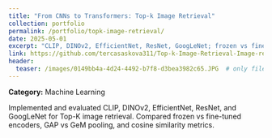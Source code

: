 ```yaml
---
title: "From CNNs to Transformers: Top-k Image Retrieval"
collection: portfolio
permalink: /portfolio/topk-image-retrieval/
date: 2025-05-01
excerpt: "CLIP, DINOv2, EfficientNet, ResNet, GoogLeNet; frozen vs fine-tuned; GAP vs GeM; cosine similarity."
link: https://github.com/tercasaskova311/Top-k-Image-Retrieval-Image-recognition-
header:
  teaser: /images/0149bb4a-4d24-4492-b7f8-d3bea3982c65.JPG  # only filename
---
```

**Category:** Machine Learning

Implemented and evaluated CLIP, DINOv2, EfficientNet, ResNet, and GoogLeNet for Top-K image retrieval. Compared frozen vs fine-tuned encoders, GAP vs GeM pooling, and cosine similarity metrics.
